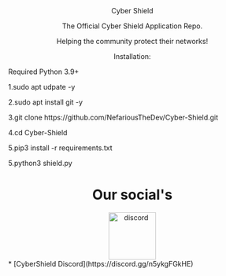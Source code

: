<div align="center"> 
Cyber Shield
<p>The Official Cyber Shield Application Repo.</p>
<p>Helping the community protect their networks!</p>
</div>

<p align="center">Installation:
<p>Required Python 3.9+</p>
<p>1.sudo apt udpate -y</p>
<p>2.sudo apt install git -y</p>
<p>3.git clone https://github.com/NefariousTheDev/Cyber-Shield.git</p>
<p>4.cd Cyber-Shield</p>
<p>5.pip3 install -r requirements.txt</p>
<p>5.python3 shield.py</p>

<h1 align="center">
Our social's
</h2>
<div align="center">
<img src="https://brandlogos.net/wp-content/uploads/2021/11/discord-logo.png"  width="96" height="96" alt="discord" />
</div>
 * [CyberShield Discord](https://discord.gg/n5ykgFGkHE)
